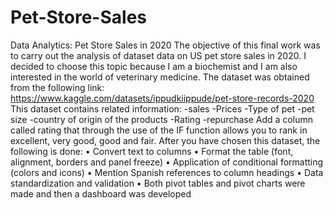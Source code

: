 # Pet-Store-Sales
Data Analytics: Pet Store Sales in 2020
The objective of this final work was to carry out the analysis of dataset data on US pet store sales in 2020. I decided to choose this topic because I am a biochemist and I am also interested in the world of veterinary medicine.
The dataset was obtained from the following link:
https://www.kaggle.com/datasets/ippudkiippude/pet-store-records-2020
This dataset contains related information:
-sales
-Prices
-Type of pet
-pet size
-country of origin of the products
-Rating
-repurchase
Add a column called rating that through the use of the IF function allows you to rank in excellent, very good, good and fair.
After you have chosen this dataset, the following is done:
• Convert text to columns
• Format the table (font, alignment, borders and panel freeze)
• Application of conditional formatting (colors and icons)
• Mention Spanish references to column headings
• Data standardization and validation 
• Both pivot tables and pivot charts were made and then a dashboard was developed
